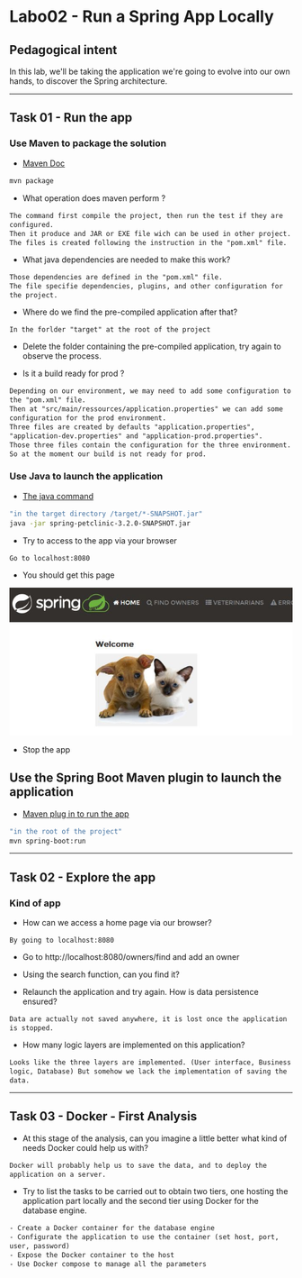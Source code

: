 # Labo02 - Run a Spring App Locally

## Pedagogical intent
In this lab, we'll be taking the application we're going to evolve into our own hands, to discover the Spring architecture.

---

## Task 01 - Run the app

### Use Maven to package the solution

* [Maven Doc](https://maven.apache.org/guides/getting-started/maven-in-five-minutes.html#build-the-project)

```bash
mvn package
```

* What operation does maven perform ?

```
The command first compile the project, then run the test if they are configured.
Then it produce and JAR or EXE file wich can be used in other project.
The files is created following the instruction in the "pom.xml" file.
```

* What java dependencies are needed to make this work?

```
Those dependencies are defined in the "pom.xml" file.
The file specifie dependencies, plugins, and other configuration for the project.
```

* Where do we find the pre-compiled application after that?

```
In the forlder "target" at the root of the project
```

* Delete the folder containing the pre-compiled application, try again to observe the process.

* Is it a build ready for prod ?

```
Depending on our environment, we may need to add some configuration to the "pom.xml" file.
Then at "src/main/ressources/application.properties" we can add some configuration for the prod environment.
Three files are created by defaults "application.properties", "application-dev.properties" and "application-prod.properties".
Those three files contain the configuration for the three environment.
So at the moment our build is not ready for prod.
```

### Use Java to launch the application

* [The java command](https://docs.oracle.com/en/java/javase/14/docs/specs/man/java.html)

```bash
"in the target directory /target/*-SNAPSHOT.jar"
java -jar spring-petclinic-3.2.0-SNAPSHOT.jar
```

* Try to access to the app via your browser

```
Go to localhost:8080
```

* You should get this page

![Home Page](img/webappSample.JPG)

* Stop the app

## Use the Spring Boot Maven plugin to launch the application

* [Maven plug in to run the app](https://docs.spring.io/spring-boot/docs/current/maven-plugin/reference/htmlsingle/#run)

```bash
"in the root of the project"
mvn spring-boot:run
```

---

## Task 02 - Explore the app

### Kind of app

* How can we access a home page via our browser?

```
By going to localhost:8080
```

* Go to http://localhost:8080/owners/find and add an owner

* Using the search function, can you find it?

* Relaunch the application and try again. How is data persistence ensured?

```
Data are actually not saved anywhere, it is lost once the application is stopped.
```

* How many logic layers are implemented on this application?

```
Looks like the three layers are implemented. (User interface, Business logic, Database) But somehow we lack the implementation of saving the data. 
```

---
## Task 03 - Docker - First Analysis

* At this stage of the analysis, can you imagine a little better what kind of needs Docker could help us with?

```
Docker will probably help us to save the data, and to deploy the application on a server.
```

* Try to list the tasks to be carried out to obtain two tiers, one hosting the application part locally and the second tier using Docker for the database engine.

```
- Create a Docker container for the database engine
- Configurate the application to use the container (set host, port, user, password)
- Expose the Docker container to the host
- Use Docker compose to manage all the parameters
```
